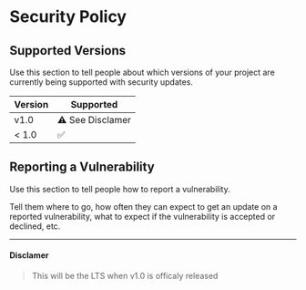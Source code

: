# Security Policy

## Supported Versions

Use this section to tell people about which versions of your project are
currently being supported with security updates.

| Version | Supported          |
| ------- | ------------------ |
| v1.0   | ⚠️ See Disclamer |
| < 1.0   | ✅                |


## Reporting a Vulnerability

Use this section to tell people how to report a vulnerability.

Tell them where to go, how often they can expect to get an update on a
reported vulnerability, what to expect if the vulnerability is accepted or
declined, etc.

---

#### Disclamer
> This will be the LTS when v1.0 is officaly released
